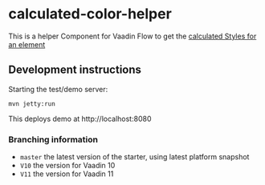 # calculated-color-helper

This is a helper Component for Vaadin Flow to get the [calculated Styles for an element](https://developer.mozilla.org/de/docs/Web/API/Window/getComputedStyle)

## Development instructions

Starting the test/demo server:
```
mvn jetty:run
```

This deploys demo at http://localhost:8080

### Branching information

* `master` the latest version of the starter, using latest platform snapshot
* `V10` the version for Vaadin 10
* `V11` the version for Vaadin 11
